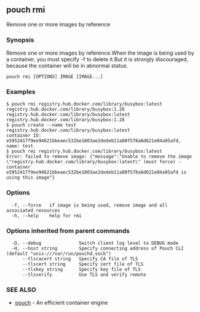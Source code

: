 ## pouch rmi

Remove one or more images by reference

### Synopsis

Remove one or more images by reference.When the image is being used by a container, you must specify -f to delete it.But it is strongly discouraged, because the container will be in abnormal status.

```
pouch rmi [OPTIONS] IMAGE [IMAGE...]
```

### Examples

```
$ pouch rmi registry.hub.docker.com/library/busybox:latest registry.hub.docker.com/library/busybox:1.28
registry.hub.docker.com/library/busybox:latest
registry.hub.docker.com/library/busybox:1.28
$ pouch create --name test registry.hub.docker.com/library/busybox:latest
container ID: e5952417f9ee94621bbeaec532be1803ae2dedeb11a80f578a6d621e04a95afd, name: test
$ pouch rmi registry.hub.docker.com/library/busybox:latest
Error: failed to remove image: {"message":"Unable to remove the image \"registry.hub.docker.com/library/busybox:latest\" (must force) - container e5952417f9ee94621bbeaec532be1803ae2dedeb11a80f578a6d621e04a95afd is using this image"}

```

### Options

```
  -f, --force   if image is being used, remove image and all associated resources
  -h, --help    help for rmi
```

### Options inherited from parent commands

```
  -D, --debug              Switch client log level to DEBUG mode
  -H, --host string        Specify connecting address of Pouch CLI (default "unix:///var/run/pouchd.sock")
      --tlscacert string   Specify CA file of TLS
      --tlscert string     Specify cert file of TLS
      --tlskey string      Specify key file of TLS
      --tlsverify          Use TLS and verify remote
```

### SEE ALSO

* [pouch](pouch.md)	 - An efficient container engine

